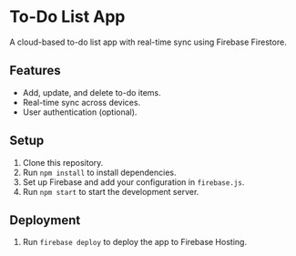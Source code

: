 # To-Do List App

A cloud-based to-do list app with real-time sync using Firebase Firestore.

## Features
- Add, update, and delete to-do items.
- Real-time sync across devices.
- User authentication (optional).

## Setup
1. Clone this repository.
2. Run `npm install` to install dependencies.
3. Set up Firebase and add your configuration in `firebase.js`.
4. Run `npm start` to start the development server.

## Deployment
1. Run `firebase deploy` to deploy the app to Firebase Hosting.